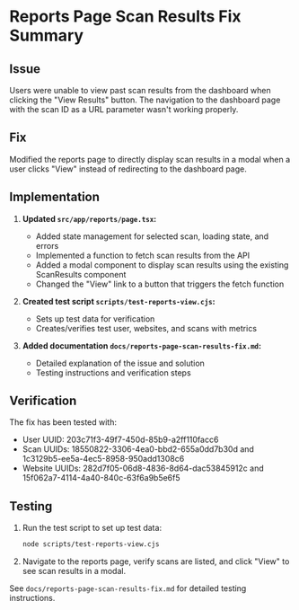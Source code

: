 # Reports Page Scan Results Fix Summary

## Issue
Users were unable to view past scan results from the dashboard when clicking the "View Results" button. The navigation to the dashboard page with the scan ID as a URL parameter wasn't working properly.

## Fix
Modified the reports page to directly display scan results in a modal when a user clicks "View" instead of redirecting to the dashboard page.

## Implementation
1. **Updated `src/app/reports/page.tsx`:**
   - Added state management for selected scan, loading state, and errors
   - Implemented a function to fetch scan results from the API
   - Added a modal component to display scan results using the existing ScanResults component
   - Changed the "View" link to a button that triggers the fetch function

2. **Created test script `scripts/test-reports-view.cjs`:**
   - Sets up test data for verification
   - Creates/verifies test user, websites, and scans with metrics

3. **Added documentation `docs/reports-page-scan-results-fix.md`:**
   - Detailed explanation of the issue and solution
   - Testing instructions and verification steps

## Verification
The fix has been tested with:
- User UUID: 203c71f3-49f7-450d-85b9-a2ff110facc6
- Scan UUIDs: 18550822-3306-4ea0-bbd2-655a0dd7b30d and 1c3129b5-ee5a-4ec5-8958-950add1308c6
- Website UUIDs: 282d7f05-06d8-4836-8d64-dac53845912c and 15f062a7-4114-4a40-840c-63f6a9b5e6f5

## Testing
1. Run the test script to set up test data:
   ```bash
   node scripts/test-reports-view.cjs
   ```

2. Navigate to the reports page, verify scans are listed, and click "View" to see scan results in a modal.

See `docs/reports-page-scan-results-fix.md` for detailed testing instructions.